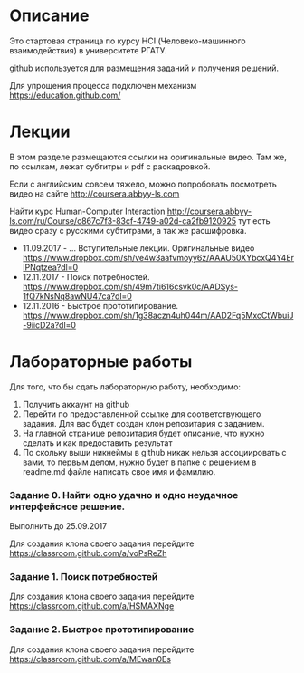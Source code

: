 # Описание
Это стартовая страница по курсу HCI (Человеко-машинного взаимодействия) в университете РГАТУ.

github используется для размещения заданий и получения решений.
 
Для упрощения процесса подключен механизм https://education.github.com/

# Лекции
В этом разделе размещаются ссылки на оригинальные видео. Там же, по ссылкам, лежат субтитры и pdf с раскадровкой.

Если с английским совсем тяжело, можно попробовать посмотреть видео на сайте http://coursera.abbyy-ls.com

Найти курс Human-Computer Interaction http://coursera.abbyy-ls.com/ru/Course/c867c7f3-83cf-4749-a02d-ca2fb9120925
тут есть видео сразу с русскими субтитрами, а так же расшифровка.

- 11.09.2017 - ... Вступительные лекции. Оригинальные видео https://www.dropbox.com/sh/ve4w3aafvmoyy6z/AAAU50XYbcxQ4Y4ErlPNqtzea?dl=0
- 12.11.2017 - Поиск потребностей. https://www.dropbox.com/sh/49m7ti616csvk0c/AADSys-1fQ7kNsNq8awNU47ca?dl=0
- 12.11.2016 - Быстрое прототипирование. https://www.dropbox.com/sh/1g38aczn4uh044m/AAD2Fq5MxcCtWbuiJ-9iicD2a?dl=0


# Лабораторные работы

Для того, что бы сдать лабораторную работу, необходимо:
1. Получить аккаунт на github
2. Перейти по предоставленной ссылке для соответствующего задания. Для вас будет создан клон репозитария с заданием.
3. На главной странице репозитария будет описание, что нужно сделать и как предоставить результат
4. По скольку выши никнеймы в github никак нельзя ассоциировать с вами, 
то первым делом, нужно будет в папке с решением в readme.md файле написать свое имя и фамилию.

### Задание 0. Найти одно удачно и одно неудачное интерфейсное решение.

Выполнить до 25.09.2017 

Для создания клона своего задания перейдите https://classroom.github.com/a/voPsReZh

### Задание 1. Поиск потребностей

Для создания клона своего задания перейдите https://classroom.github.com/a/HSMAXNge

### Задание 2. Быстрое прототипирование

Для создания клона своего задания перейдите https://classroom.github.com/a/MEwan0Es
